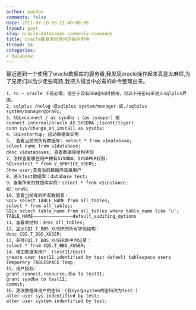 ```yaml
---
author: pandao
comments: false
date: 2011-07-18 05:21:40+00:00
layout: post
slug: oracle-databases-commonly-commands
title: oracle数据库时常用的操作命令
thread: 54
categories:
- database
---
```


最近遇到一个使用了oracle数据库的服务器,我发现oracle操作起来真是太麻烦,为了兄弟们以后少走些弯路,我把入侵当中必需的命令整理出来。

	1、su – oracle 不是必需，适合于没有DBA密码时使用，可以不用密码来进入sqlplus界面。
	2、sqlplus /nolog 或sqlplus system/manager 或./sqlplus system/manager@ora9i;
	3、SQL>connect / as sysdba ;（as sysoper）或
	connect internal/oracle AS SYSDBA ;(scott/tiger)
	conn sys/change_on_install as sysdba;
	4、SQL>startup; 启动数据库实例
	5、 查看当前的所有数据库: select * from v$database;
	select name from v$database;
	desc v$databases; 查看数据库结构字段
	7、怎样查看哪些用户拥有SYSDBA、SYSOPER权限:
	SQL>select * from V_$PWFILE_USERS;
	Show user;查看当前数据库连接用户
	8、进入test数据库：database test;
	9、查看所有的数据库实例：select * from v$instance；
	如：ora9i
	10、查看当前库的所有数据表：
	SQL> select TABLE_NAME from all_tables;
	select * from all_tables;
	SQL> select table_name from all_tables where table_name like ‘u’;
	TABLE_NAME———————————————default_auditing_options
	11、查看表结构：desc all_tables;
	12、显示CQI.T_BBS_XUSER的所有字段结构：
	desc CQI.T_BBS_XUSER;
	13、获得CQI.T_BBS_XUSER表中的记录：
	select * from CQI.T_BBS_XUSER;
	14、增加数据库用户：(test11/test)
	create user test11 identified by test default tablespace users Temporary TABLESPACE Temp;
	15、用户授权:
	grant connect,resource,dba to test11;
	grant sysdba to test11;
	commit;
	16、更改数据库用户的密码：(将sys与system的密码改为test.)
	alter user sys indentified by test;
	alter user system indentified by test;
